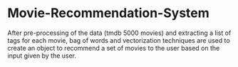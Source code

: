# Movie-Recommendation-System
After pre-processing of the data (tmdb 5000 movies) and extracting a list of tags for each movie, bag of words and vectorization techniques are used to create an object to recommend a set of movies to the user based on the input given by the user.  
